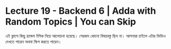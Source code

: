 # Lecture 19 - Backend 6 | Adda with Random Topics | You can Skip

এই ক্লাসে কিছু র‍্যান্ডম টপিক নিয়ে আলোচনা হয়েছে। সেরকম কোনো বিষয়বস্তু ছিল না। আপনারা চাইলে এটার ভিডিও দেখতে পারেন অথবা স্কিপ করতে পারেন।
